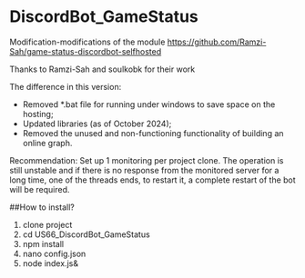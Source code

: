 # DiscordBot_GameStatus

Modification-modifications of the module https://github.com/Ramzi-Sah/game-status-discordbot-selfhosted

Thanks to Ramzi-Sah and soulkobk for their work

The difference in this version:
- Removed *.bat file for running under windows to save space on the hosting;
- Updated libraries (as of October 2024);
- Removed the unused and non-functioning functionality of building an online graph.

Recommendation:
Set up 1 monitoring per project clone.
The operation is still unstable and if there is no response from the monitored server for a long time, one of the threads ends, to restart it, a complete restart of the bot will be required.

##How to install?

1. clone project
2. cd US66_DiscordBot_GameStatus
3. npm install
4. nano config.json
5. node index.js&
